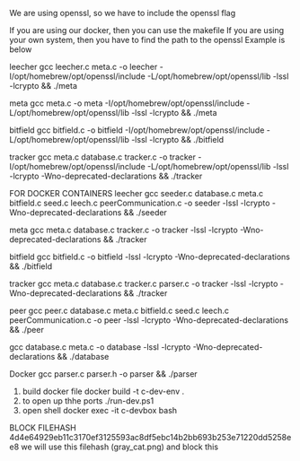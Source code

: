 We are using openssl, so we have to include the openssl flag

If you are using our docker, then you can use the makefile
If you are using your own system, then you have to find the path to the openssl
Example is below 

leecher
gcc leecher.c meta.c -o leecher -I/opt/homebrew/opt/openssl/include -L/opt/homebrew/opt/openssl/lib -lssl -lcrypto && ./meta



meta
gcc meta.c -o meta -I/opt/homebrew/opt/openssl/include -L/opt/homebrew/opt/openssl/lib -lssl -lcrypto && ./meta


bitfield
gcc bitfield.c -o bitfield -I/opt/homebrew/opt/openssl/include -L/opt/homebrew/opt/openssl/lib -lssl -lcrypto && ./bitfield

tracker
gcc meta.c database.c tracker.c -o tracker  -I/opt/homebrew/opt/openssl/include -L/opt/homebrew/opt/openssl/lib -lssl -lcrypto -Wno-deprecated-declarations &&  ./tracker


FOR DOCKER CONTAINERS
leecher
gcc seeder.c database.c meta.c bitfield.c seed.c leech.c peerCommunication.c -o seeder -lssl -lcrypto -Wno-deprecated-declarations && ./seeder

meta
gcc meta.c database.c  tracker.c -o tracker -lssl -lcrypto -Wno-deprecated-declarations && ./tracker

bitfield
gcc bitfield.c -o bitfield -lssl -lcrypto -Wno-deprecated-declarations && ./bitfield

tracker
gcc meta.c database.c tracker.c parser.c -o tracker -lssl -lcrypto -Wno-deprecated-declarations && ./tracker


peer
gcc peer.c database.c meta.c bitfield.c seed.c leech.c peerCommunication.c -o peer -lssl -lcrypto -Wno-deprecated-declarations && ./peer

gcc database.c meta.c -o database -lssl -lcrypto -Wno-deprecated-declarations && ./database


Docker
gcc parser.c parser.h -o parser && ./parser
1. build docker file 
docker build -t c-dev-env .  
2. to open up thhe ports 
./run-dev.ps1   
3. open shell
docker exec -it c-devbox bash


BLOCK FILEHASH 4d4e64929eb11c3170ef3125593ac8df5ebc14b2bb693b253e71220dd5258ee8
we will use this filehash (gray_cat.png) and block this 